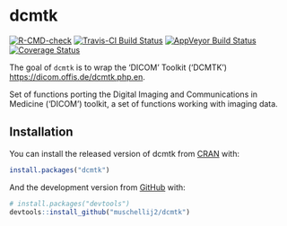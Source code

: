 
<!-- README.md is generated from README.Rmd. Please edit that file -->

# dcmtk

<!-- badges: start -->

[![R-CMD-check](https://github.com/muschellij2/dcmtk/workflows/R-CMD-check/badge.svg)](https://github.com/muschellij2/dcmtk/actions)
[![Travis-CI Build
Status](https://travis-ci.org/muschellij2/dcmtk.svg?branch=master)](https://travis-ci.org/muschellij2/dcmtk)
[![AppVeyor Build
Status](https://ci.appveyor.com/api/projects/status/github/muschellij2/dcmtk?branch=master&svg=true)](https://ci.appveyor.com/project/muschellij2/dcmtk)
[![Coverage
Status](https://img.shields.io/coveralls/muschellij2/dcmtk.svg)](https://coveralls.io/r/muschellij2/dcmtk?branch=master)
<!-- badges: end -->

The goal of `dcmtk` is to wrap the ‘DICOM’ Toolkit (‘DCMTK’)
<https://dicom.offis.de/dcmtk.php.en>.

Set of functions porting the Digital Imaging and Communications in
Medicine (‘DICOM’) toolkit, a set of functions working with imaging
data.

## Installation

You can install the released version of dcmtk from
[CRAN](https://CRAN.R-project.org) with:

``` r
install.packages("dcmtk")
```

And the development version from [GitHub](https://github.com/) with:

``` r
# install.packages("devtools")
devtools::install_github("muschellij2/dcmtk")
```
